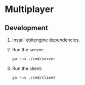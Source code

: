 # Multiplayer

## Development

1. [Install ebitengine dependencies][ebitengine_install].

2. Run the server:

   ```bash
   go run ./cmd/server
   ```

2. Run the client:

   ```bash
   go run ./cmd/client
   ```

[ebitengine_install]: https://ebitengine.org/en/documents/install
